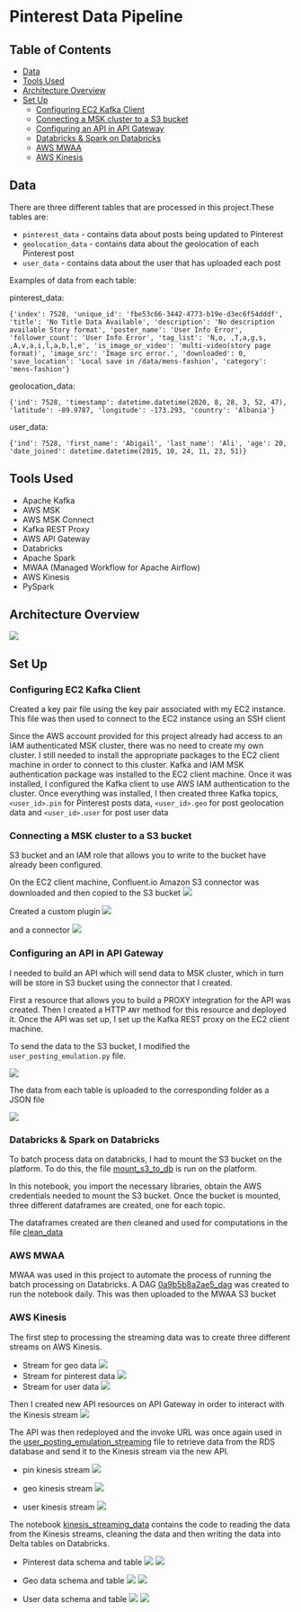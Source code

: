 # Pinterest Data Pipeline

## Table of Contents

- [Data](#data)
- [Tools Used](#tools-used)
- [Architecture Overview](#architecture-overview)
- [Set Up](#set-up)
  - [Configuring EC2 Kafka Client](#configuring-ec2-kafka-client)
  - [Connecting a MSK cluster to a S3 bucket](#connecting-a-msk-cluster-to-a-s3-bucket)
  - [Configuring an API in API Gateway](#configuring-an-api-in-api-gateway)
  - [Databricks & Spark on Databricks](#databricks--spark-on-databricks)
  - [AWS MWAA](#aws-mwaa)
  - [AWS Kinesis](#aws-kinesis)

## Data

There are three different tables that are processed in this project.These tables are:

- `pinterest_data` - contains data about posts being updated to Pinterest
- `geolocation_data` - contains data about the geolocation of each Pinterest post
- `user_data` - contains data about the user that has uploaded each post

Examples of data from each table:

pinterest_data:

`{'index': 7528, 'unique_id': 'fbe53c66-3442-4773-b19e-d3ec6f54dddf', 'title': 'No Title Data Available', 'description': 'No description available Story format', 'poster_name': 'User Info Error', 'follower_count': 'User Info Error', 'tag_list': 'N,o, ,T,a,g,s, ,A,v,a,i,l,a,b,l,e', 'is_image_or_video': 'multi-video(story page format)', 'image_src': 'Image src error.', 'downloaded': 0, 'save_location': 'Local save in /data/mens-fashion', 'category': 'mens-fashion'}`

geolocation_data:

`{'ind': 7528, 'timestamp': datetime.datetime(2020, 8, 28, 3, 52, 47), 'latitude': -89.9787, 'longitude': -173.293, 'country': 'Albania'}`

user_data:

`{'ind': 7528, 'first_name': 'Abigail', 'last_name': 'Ali', 'age': 20, 'date_joined': datetime.datetime(2015, 10, 24, 11, 23, 51)}`

## Tools Used

- Apache Kafka
- AWS MSK
- AWS MSK Connect
- Kafka REST Proxy
- AWS API Gateway
- Databricks
- Apache Spark
- MWAA (Managed Workflow for Apache Airflow)
- AWS Kinesis
- PySpark

## Architecture Overview

![](images/CloudPinterestPipelineArchitecture.png)

## Set Up

### Configuring EC2 Kafka Client

Created a key pair file using the key pair associated with my EC2 instance. This file was then used to connect to the EC2 instance using an SSH client

Since the AWS account provided for this project already had access to an IAM authenticated MSK cluster, there was no need to create my own cluster. I still needed to install the appropriate packages to the EC2 client machine in order to connect to this cluster. Kafka and IAM MSK authentication package was installed to the EC2 client machine. Once it was installed, I configured the Kafka client to use AWS IAM authentication to the cluster. Once everything was installed, I then created three Kafka topics, `<user_id>.pin` for Pinterest posts data, `<user_id>.geo` for post geolocation data and `<user_id>.user` for post user data

### Connecting a MSK cluster to a S3 bucket

S3 bucket and an IAM role that allows you to write to the bucket have already been configured.

On the EC2 client machine, Confluent.io Amazon S3 connector was downloaded and then copied to the S3 bucket
![](images/bucket.png)

Created a custom plugin
![](images/msk_plugin.png)

and a connector
![](images/msk_connector.png)

### Configuring an API in API Gateway

I needed to build an API which will send data to MSK cluster, which in turn will be store in S3 bucket using the connector that I created.

First a resource that allows you to build a PROXY integration for the API was created. Then I created a HTTP `ANY` method for this resource and deployed it. Once the API was set up, I set up the Kafka REST proxy on the EC2 client machine.

To send the data to the S3 bucket, I modified the `user_posting_emulation.py` file.

![](images/topics.png)

The data from each table is uploaded to the corresponding folder as a JSON file

![](images/jsonfiles.png)

### Databricks & Spark on Databricks

To batch process data on databricks, I had to mount the S3 bucket on the platform. To do this, the file [mount_s3_to_db](databricks/mount_s3_to_db.ipynb) is run on the platform.

In this notebook, you import the necessary libraries, obtain the AWS credentials needed to mount the S3 bucket. Once the bucket is mounted, three different dataframes are created, one for each topic.

The dataframes created are then cleaned and used for computations in the file [clean_data](databricks/clean_data.ipynb)

### AWS MWAA

MWAA was used in this project to automate the process of running the batch processing on Databricks. A DAG [0a9b5b8a2ae5_dag](0a9b5b8a2ae5_dag.py) was created to run the notebook daily. This was then uploaded to the MWAA S3 bucket

### AWS Kinesis

The first step to processing the streaming data was to create three different streams on AWS Kinesis.

- Stream for geo data
  ![](images/kinesis-streaming-geo.png)
- Stream for pinterest data
  ![](images/kinesis-streaming-pin.png)
- Stream for user data
  ![](images/kinesis-streaming-user.png)

Then I created new API resources on API Gateway in order to
interact with the Kinesis stream
![](images/api_resources.png)

The API was then redeployed and the invoke URL was once again used in the [user_posting_emulation_streaming](user_posting_emulation_streaming.py) file to retrieve data from the RDS database and send it to the Kinesis stream via the new API.

- pin kinesis stream
  ![](images/pin_kinesis_stream_data.png)

- geo kinesis stream
  ![](images/geo_kinesis_stream_data.png)

- user kinesis stream
  ![](images/user_kinesis_stream_data.png)

The notebook [kinesis_streaming_data](databricks/kinesis_streaming_data.ipynb) contains the code to reading the data from the Kinesis streams, cleaning the data and then writing the data into Delta tables on Databricks.

- Pinterest data schema and table
  ![](images/pin_table_schema.png)
  ![](images/pin_table_sample_data.png)

- Geo data schema and table
  ![](images/geo_table_schema.png)
  ![](images/geo_table_sample_data.png)

- User data schema and table
  ![](images/user_table_schema.png)
  ![](images/user_table_sample_data.png)
